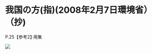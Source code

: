 # 我国の方(指)(2008年2月7日環境省）（抄)

P.25【参考2】·用集

![](https://www.nta.go.jp/tmp/3fac574c-6929-435f-b828-fb12540b6482/images/20f4f400d08df715a770b8d6f47789be1a0328f5d1f2594bfcc0dc06bd42cff1.jpg)